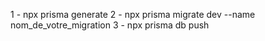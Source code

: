 1 - npx prisma generate
2 - npx prisma migrate dev --name nom_de_votre_migration
3 - npx prisma db push
